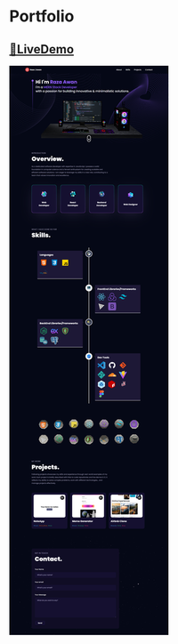 
# Portfolio




## [🔗LiveDemo](https://razaawan.netlify.app/)



![App Screenshot](./public/app1.png)

